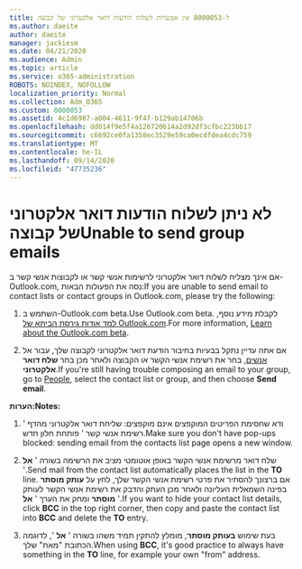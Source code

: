 ```yaml
---
title: ל-8000053 אין אפשרות לשלוח הודעות דואר אלקטרוני של קבוצה
ms.author: daeite
author: daeite
manager: jackiesm
ms.date: 04/21/2020
ms.audience: Admin
ms.topic: article
ms.service: o365-administration
ROBOTS: NOINDEX, NOFOLLOW
localization_priority: Normal
ms.collection: Adm_O365
ms.custom: 8000053
ms.assetid: 4c1d6987-a004-4611-9f4f-b129ab14706b
ms.openlocfilehash: dd014f9e5f4a126720614a2d92df3cfbc223bb17
ms.sourcegitcommit: c6692ce0fa1358ec3529e59ca0ecdfdea4cdc759
ms.translationtype: MT
ms.contentlocale: he-IL
ms.lasthandoff: 09/14/2020
ms.locfileid: "47735236"
---
```

# <a name="unable-to-send-group-emails"></a><span data-ttu-id="08a55-102">לא ניתן לשלוח הודעות דואר אלקטרוני של קבוצה</span><span class="sxs-lookup"><span data-stu-id="08a55-102">Unable to send group emails</span></span>

<span data-ttu-id="08a55-103">אם אינך מצליח לשלוח דואר אלקטרוני לרשימות אנשי קשר או לקבוצות אנשי קשר ב-Outlook.com, נסה את הפעולות הבאות:</span><span class="sxs-lookup"><span data-stu-id="08a55-103">If you are unable to send email to contact lists or contact groups in Outlook.com, please try the following:</span></span>
  
1. <span data-ttu-id="08a55-104">השתמש ב-Outlook.com beta.</span><span class="sxs-lookup"><span data-stu-id="08a55-104">Use Outlook.com beta.</span></span> <span data-ttu-id="08a55-105">לקבלת מידע נוסף, [למד אודות גירסת הביתא של Outlook.com](https://support.office.com/article/e2261c7f-d413-4084-8f22-21282f42d8cf).</span><span class="sxs-lookup"><span data-stu-id="08a55-105">For more information, [Learn about the Outlook.com beta](https://support.office.com/article/e2261c7f-d413-4084-8f22-21282f42d8cf).</span></span>
    
2. <span data-ttu-id="08a55-106">אם אתה עדיין נתקל בבעיות בחיבור הודעת דואר אלקטרוני לקבוצה שלך, עבור אל [אנשים](https://outlook.live.com/people/), בחר את רשימת אנשי הקשר או הקבוצה ולאחר מכן בחר **שלח דואר אלקטרוני**.</span><span class="sxs-lookup"><span data-stu-id="08a55-106">If you're still having trouble composing an email to your group, go to [People](https://outlook.live.com/people/), select the contact list or group, and then choose **Send email**.</span></span>
    
 <span data-ttu-id="08a55-107">**הערות:**</span><span class="sxs-lookup"><span data-stu-id="08a55-107">**Notes:**</span></span>
  
1. <span data-ttu-id="08a55-108">ודא שחסימת הפריטים המוקפצים אינם מוקפצים: שליחת דואר אלקטרוני מהדף ' רשימת אנשי קשר ' פותחת חלון חדש.</span><span class="sxs-lookup"><span data-stu-id="08a55-108">Make sure you don't have pop-ups blocked: sending email from the contacts list page opens a new window.</span></span>
    
2. <span data-ttu-id="08a55-109">שלח דואר מרשימת אנשי הקשר באופן אוטומטי מציב את הרשימה בשורה ' **אל** '.</span><span class="sxs-lookup"><span data-stu-id="08a55-109">Send mail from the contact list automatically places the list in the **TO** line.</span></span> <span data-ttu-id="08a55-110">אם ברצונך להסתיר את פרטי רשימת אנשי הקשר שלך, לחץ על **עותק מוסתר** בפינה השמאלית העליונה ולאחר מכן העתק והדבק את רשימת אנשי הקשר לעותק **מוסתר** ומחק את הערך ' **אל** '.</span><span class="sxs-lookup"><span data-stu-id="08a55-110">If you want to hide your contact list details, click **BCC** in the top right corner, then copy and paste the contact list into **BCC** and delete the **TO** entry.</span></span> 
    
3. <span data-ttu-id="08a55-111">בעת שימוש **בעותק מוסתר**, מומלץ להתקין תמיד משהו בשורה ' **אל** ', לדוגמה הכתובת "מאת" שלך.</span><span class="sxs-lookup"><span data-stu-id="08a55-111">When using **BCC**, it's good practice to always have something in the **TO** line, for example your own "from" address.</span></span> 
    

